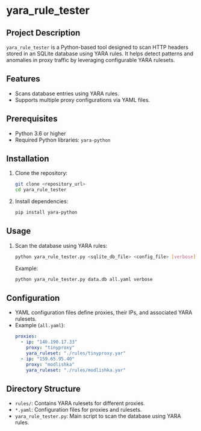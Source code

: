 # yara_rule_tester

## Project Description
`yara_rule_tester` is a Python-based tool designed to scan HTTP headers stored in an SQLite database using YARA rules. It helps detect patterns and anomalies in proxy traffic by leveraging configurable YARA rulesets.

## Features
- Scans database entries using YARA rules.
- Supports multiple proxy configurations via YAML files.

## Prerequisites
- Python 3.6 or higher
- Required Python libraries: `yara-python`

## Installation
1. Clone the repository:
   ```bash
   git clone <repository_url>
   cd yara_rule_tester
   ```
2. Install dependencies:
   ```bash
   pip install yara-python
   ```

## Usage
1. Scan the database using YARA rules:
   ```bash
   python yara_rule_tester.py <sqlite_db_file> <config_file> [verbose]
   ```
   Example:
   ```bash
   python yara_rule_tester.py data.db all.yaml verbose
   ```

## Configuration
- YAML configuration files define proxies, their IPs, and associated YARA rulesets.
- Example (`all.yaml`):
  ```yaml
  proxies:
    - ip: "146.190.17.33"
      proxy: "tinyproxy"
      yara_ruleset: "./rules/tinyproxy.yar"
    - ip: "159.65.95.40"
      proxy: "modlishka"
      yara_ruleset: "./rules/modlishka.yar"
  ```

## Directory Structure
- `rules/`: Contains YARA rulesets for different proxies.
- `*.yaml`: Configuration files for proxies and rulesets.
- `yara_rule_tester.py`: Main script to scan the database using YARA rules.
